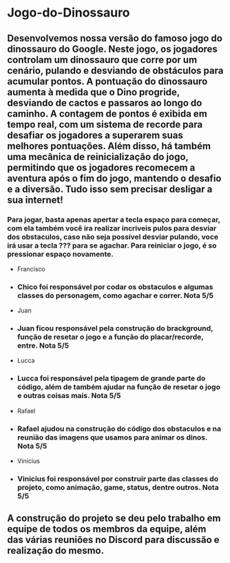 ﻿# Jogo-do-Dinossauro
 
## Desenvolvemos nossa versão do famoso jogo do dinossauro do Google. Neste jogo, os jogadores controlam um dinossauro que corre por um cenário, pulando e desviando de obstáculos para acumular pontos. A pontuação do dinossauro aumenta à medida que o Dino progride, desviando de cactos e passaros ao longo do caminho. A contagem de pontos é exibida em tempo real, com um sistema de recorde para desafiar os jogadores a superarem suas melhores pontuações. Além disso, há também uma mecânica de reinicialização do jogo, permitindo que os jogadores recomecem a aventura após o fim do jogo, mantendo o desafio e a diversão. Tudo isso sem precisar desligar a sua internet!

### Para jogar, basta apenas apertar a tecla espaço para começar, com ela também você ira realizar incriveis pulos para desviar dos obstaculos, caso não seja possível desviar pulando, voce irá usar a tecla ??? para se agachar. Para reiniciar o jogo, é so pressionar espaço novamente.

* Francisco
* ### Chico foi responsável por codar os obstaculos e algumas classes do personagem, como agachar e correr. Nota 5/5
* Juan
* ### Juan ficou responsável pela construção do brackground, função de resetar o jogo e a função do placar/recorde, entre. Nota 5/5
* Lucca
* ### Lucca foi responsável pela tipagem de grande parte do código, além de também ajudar na função de resetar o jogo e outras coisas mais. Nota 5/5
* Rafael
* ### Rafael ajudou na construção do código dos obstaculos e na reunião das imagens que usamos para animar os dinos. Nota 5/5
* Vinicius
* ### Vinicius foi responsável por construir parte das classes do projeto, como animação, game, status, dentre outros. Nota 5/5

## A construção do projeto se deu pelo trabalho em equipe de todos os membros da equipe, além das várias reuniões no Discord para discussão e realização do mesmo.
